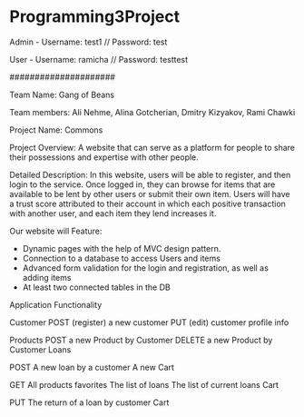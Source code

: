 # Programming3Project

Admin - Username: test1 // Password: test

User - Username: ramicha // Password: testtest

#####################

Team Name: Gang of Beans 

Team members: Ali Nehme, Alina Gotcherian, Dmitry Kizyakov, Rami Chawki 

Project Name: Commons 

Project Overview: A website that can serve as a platform for people to share their possessions and expertise with other people. 

Detailed Description: In this website, users will be able to register, and then login to the service. Once logged in, they can browse for items that are available to be lent by other users or submit their own item. Users will have a trust score attributed to their account in which each positive transaction with another user, and each item they lend increases it. 

Our website will Feature: 
- Dynamic pages with the help of MVC design pattern. 
- Connection to a database to access Users and items 
- Advanced form validation for the login and registration, as well as adding items 
- At least two connected tables in the DB 


Application Functionality 

Customer 
POST (register) a new customer 
PUT (edit) customer profile info 

Products 
POST a new Product by Customer 
DELETE a new Product by Customer 
Loans 

POST 
A new loan by a customer 
A new Cart 

GET 
All products
favorites 
The list of loans 
The list of current loans 
Cart 

PUT 
The return of a loan by customer 
Cart 
